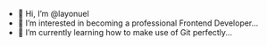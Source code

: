 - 👋 Hi, I’m @layonuel
- 👀 I’m interested in becoming a professional Frontend Developer...
- 🌱 I’m currently learning how to make use of Git perfectly...

<!---
layonuel/layonuel is a ✨ special ✨ repository because its `README.md` (this file) appears on your GitHub profile.
You can click the Preview link to take a look at your changes.
--->
